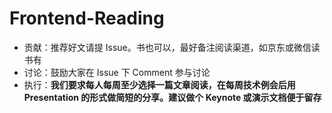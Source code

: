 # Frontend-Reading

- 贡献：推荐好文请提 Issue。书也可以，最好备注阅读渠道，如京东或微信读书有
- 讨论：鼓励大家在 Issue 下 Comment 参与讨论
- 执行：**我们要求每人每周至少选择一篇文章阅读，在每周技术例会后用 Presentation 的形式做简短的分享。建议做个 Keynote 或演示文档便于留存**
